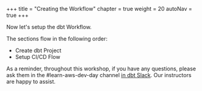 +++
title = "Creating the Workflow"
chapter = true
weight = 20
autoNav = true
+++

Now let's setup the dbt Workflow. 

The sections flow in the following order:

- Create dbt Project 
- Setup CI/CD Flow

As a reminder, throughout this workshop, if you have any questions, please ask them in the #learn-aws-dev-day channel 
[in dbt Slack](https://community.getdbt.com/). Our instructors are happy to assist. 